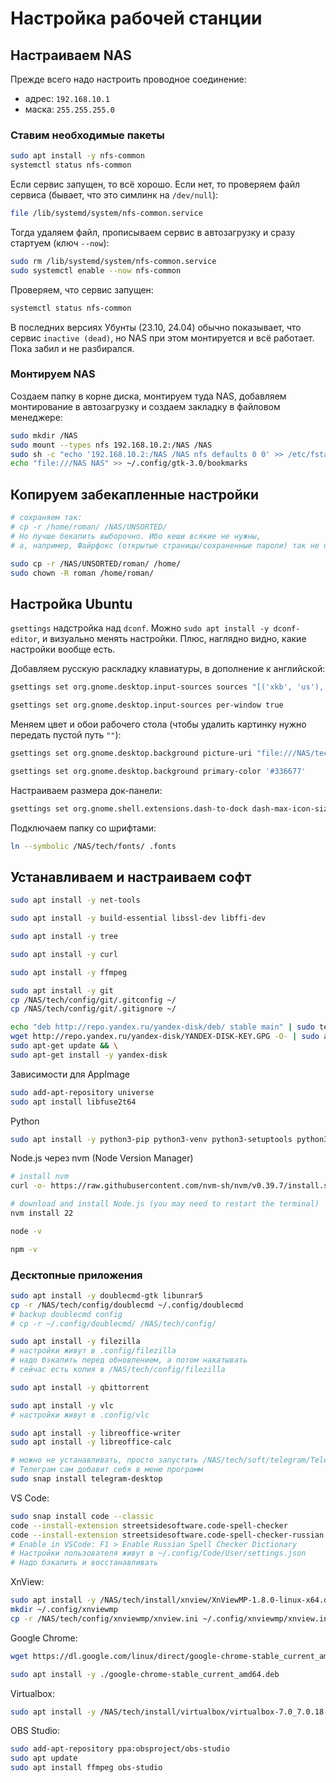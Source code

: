 # Настройка рабочей станции

## Настраиваем NAS

Прежде всего надо настроить проводное соединение:

- адрес: `192.168.10.1`
- маска: `255.255.255.0`

### Ставим необходимые пакеты

```bash
sudo apt install -y nfs-common
systemctl status nfs-common
```

Если сервис запущен, то всё хорошо. Если нет, то проверяем файл сервиса (бывает, что это симлинк на `/dev/null`):

```bash
file /lib/systemd/system/nfs-common.service
```

Тогда удаляем файл, прописываем сервис в автозагрузку и сразу стартуем (ключ `--now`):

```bash
sudo rm /lib/systemd/system/nfs-common.service
sudo systemctl enable --now nfs-common
```

Проверяем, что сервис запущен:

```bash
systemctl status nfs-common
```

В последних версиях Убунты (23.10, 24.04) обычно показывает, что сервис  `inactive (dead)`, но NAS при этом монтируется и всё работает. Пока забил и не разбирался.

### Монтируем NAS

Создаем папку в корне диска, монтируем туда NAS, добавляем монтирование в автозагрузку и создаем закладку в файловом менеджере:

```bash
sudo mkdir /NAS
sudo mount --types nfs 192.168.10.2:/NAS /NAS
sudo sh -c "echo '192.168.10.2:/NAS /NAS nfs defaults 0 0' >> /etc/fstab"
echo "file:///NAS NAS" >> ~/.config/gtk-3.0/bookmarks
```

## Копируем забекапленные настройки

```bash
# сохраняем так:
# cp -r /home/roman/ /NAS/UNSORTED/
# Но лучше бекапить выборочно. Ибо кеши всякие не нужны, 
# а, например, Файрфокс (открытые страницы/сохраненные пароли) так не подхватывает настройки

sudo cp -r /NAS/UNSORTED/roman/ /home/
sudo chown -R roman /home/roman/
```

## Настройка Ubuntu

`gsettings` надстройка над `dconf`. Можно `sudo apt install -y dconf-editor`, и визуально менять настройки. Плюс, наглядно видно, какие настройки вообще есть.

Добавляем русскую раскладку клавиатуры, в дополнение к английской:

```bash
gsettings set org.gnome.desktop.input-sources sources "[('xkb', 'us'), ('xkb', 'ru')]"

gsettings set org.gnome.desktop.input-sources per-window true
```

Меняем цвет и обои рабочего стола (чтобы удалить картинку нужно передать пустой путь `""`):

```bash
gsettings set org.gnome.desktop.background picture-uri "file:///NAS/tech/config/system/green-forest-wallpaper.jpg"

gsettings set org.gnome.desktop.background primary-color '#336677'
```

Настраиваем размера док-панели:

```bash
gsettings set org.gnome.shell.extensions.dash-to-dock dash-max-icon-size 24
```

Подключаем папку со шрифтами:

```bash
ln --symbolic /NAS/tech/fonts/ .fonts
```

## Устанавливаем и настраиваем софт

```bash
sudo apt install -y net-tools

sudo apt install -y build-essential libssl-dev libffi-dev

sudo apt install -y tree

sudo apt install -y curl

sudo apt install -y ffmpeg

sudo apt install -y git
cp /NAS/tech/config/git/.gitconfig ~/
cp /NAS/tech/config/git/.gitignore ~/

echo "deb http://repo.yandex.ru/yandex-disk/deb/ stable main" | sudo tee -a /etc/apt/sources.list.d/yandex-disk.list > /dev/null && \
wget http://repo.yandex.ru/yandex-disk/YANDEX-DISK-KEY.GPG -O- | sudo apt-key add - && \
sudo apt-get update && \
sudo apt-get install -y yandex-disk
```

Зависимости для AppImage

```bash
sudo add-apt-repository universe
sudo apt install libfuse2t64
```

Python

```bash
sudo apt install -y python3-pip python3-venv python3-setuptools python3-wheel python3-dev python3-tk
```

Node.js через nvm (Node Version Manager)

```bash
# install nvm
curl -o- https://raw.githubusercontent.com/nvm-sh/nvm/v0.39.7/install.sh | bash

# download and install Node.js (you may need to restart the terminal)
nvm install 22

node -v

npm -v
```

### Десктопные приложения

```bash
sudo apt install -y doublecmd-gtk libunrar5
cp -r /NAS/tech/config/doublecmd ~/.config/doublecmd
# backup doublecmd config
# cp -r ~/.config/doublecmd/ /NAS/tech/config/

sudo apt install -y filezilla
# настройки живут в .config/filezilla
# надо бэкапить перед обновлением, а потом накатывать
# сейчас есть копия в /NAS/tech/config/filezilla

sudo apt install -y qbittorrent

sudo apt install -y vlc
# настройки живут в .config/vlc

sudo apt install -y libreoffice-writer
sudo apt install -y libreoffice-calc

# можно не устанавливать, просто запустить /NAS/tech/soft/telegram/Telegram
# Телеграм сам добавит себя в меню программ 
sudo snap install telegram-desktop
```

VS Code:

```bash
sudo snap install code --classic
code --install-extension streetsidesoftware.code-spell-checker
code --install-extension streetsidesoftware.code-spell-checker-russian
# Enable in VSCode: F1 > Enable Russian Spell Checker Dictionary
# Настройки пользователя живут в ~/.config/Code/User/settings.json
# Надо бэкапить и восстанавливать
```

XnView:

```bash
sudo apt install -y /NAS/tech/install/xnview/XnViewMP-1.8.0-linux-x64.deb
mkdir ~/.config/xnviewmp
cp -r /NAS/tech/config/xnviewmp/xnview.ini ~/.config/xnviewmp/xnview.ini
```

Google Chrome:

```bash
wget https://dl.google.com/linux/direct/google-chrome-stable_current_amd64.deb

sudo apt install -y ./google-chrome-stable_current_amd64.deb
```

Virtualbox:

```bash
sudo apt install -y /NAS/tech/install/virtualbox/virtualbox-7.0_7.0.18-162988~Ubuntu~noble_amd64.deb 
```

OBS Studio:

```bash
sudo add-apt-repository ppa:obsproject/obs-studio
sudo apt update
sudo apt install ffmpeg obs-studio
```
